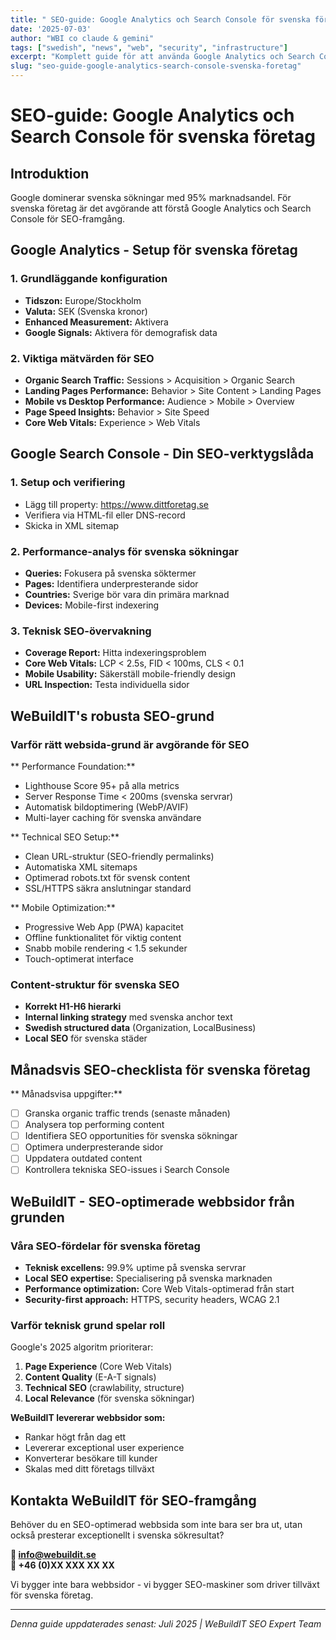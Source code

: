 ```yaml
---
title: " SEO-guide: Google Analytics och Search Console för svenska företag"
date: '2025-07-03'
author: "WBI co claude & gemini"
tags: ["swedish", "news", "web", "security", "infrastructure"]
excerpt: "Komplett guide för att använda Google Analytics och Search Console professionellt, plus varför rätt websida-grund är avgörande för SEO-framgång."
slug: "seo-guide-google-analytics-search-console-svenska-foretag"
---
```

# SEO-guide: Google Analytics och Search Console för svenska företag

## Introduktion
Google dominerar svenska sökningar med 95% marknadsandel. För svenska företag är det avgörande att förstå Google Analytics och Search Console för SEO-framgång.

## Google Analytics - Setup för svenska företag

### 1. Grundläggande konfiguration
- **Tidszon:** Europe/Stockholm  
- **Valuta:** SEK (Svenska kronor)
- **Enhanced Measurement:** Aktivera
- **Google Signals:** Aktivera för demografisk data

### 2. Viktiga mätvärden för SEO
- **Organic Search Traffic:** Sessions > Acquisition > Organic Search
- **Landing Pages Performance:** Behavior > Site Content > Landing Pages
- **Mobile vs Desktop Performance:** Audience > Mobile > Overview
- **Page Speed Insights:** Behavior > Site Speed
- **Core Web Vitals:** Experience > Web Vitals

## Google Search Console - Din SEO-verktygslåda

### 1. Setup och verifiering
- Lägg till property: https://www.dittforetag.se
- Verifiera via HTML-fil eller DNS-record
- Skicka in XML sitemap

### 2. Performance-analys för svenska sökningar
- **Queries:** Fokusera på svenska söktermer
- **Pages:** Identifiera underpresterande sidor
- **Countries:** Sverige bör vara din primära marknad
- **Devices:** Mobile-first indexering

### 3. Teknisk SEO-övervakning
- **Coverage Report:** Hitta indexeringsproblem
- **Core Web Vitals:** LCP < 2.5s, FID < 100ms, CLS < 0.1
- **Mobile Usability:** Säkerställ mobile-friendly design
- **URL Inspection:** Testa individuella sidor

## WeBuildIT's robusta SEO-grund

### Varför rätt websida-grund är avgörande för SEO

** Performance Foundation:**
- Lighthouse Score 95+ på alla metrics
- Server Response Time < 200ms (svenska servrar)
- Automatisk bildoptimering (WebP/AVIF)
- Multi-layer caching för svenska användare

** Technical SEO Setup:**
- Clean URL-struktur (SEO-friendly permalinks)
- Automatiska XML sitemaps
- Optimerad robots.txt för svensk content
- SSL/HTTPS säkra anslutningar standard

** Mobile Optimization:**
- Progressive Web App (PWA) kapacitet
- Offline funktionalitet för viktig content
- Snabb mobile rendering < 1.5 sekunder
- Touch-optimerat interface

### Content-struktur för svenska SEO
- **Korrekt H1-H6 hierarki**
- **Internal linking strategy** med svenska anchor text
- **Swedish structured data** (Organization, LocalBusiness)
- **Local SEO** för svenska städer

## Månadsvis SEO-checklista för svenska företag

** Månadsvisa uppgifter:**
- [ ] Granska organic traffic trends (senaste månaden)
- [ ] Analysera top performing content
- [ ] Identifiera SEO opportunities för svenska sökningar
- [ ] Optimera underpresterande sidor
- [ ] Uppdatera outdated content
- [ ] Kontrollera tekniska SEO-issues i Search Console

## WeBuildIT - SEO-optimerade webbsidor från grunden

### Våra SEO-fördelar för svenska företag
- **Teknisk excellens:** 99.9% uptime på svenska servrar
- **Local SEO expertise:** Specialisering på svenska marknaden
- **Performance optimization:** Core Web Vitals-optimerad från start
- **Security-first approach:** HTTPS, security headers, WCAG 2.1

### Varför teknisk grund spelar roll
Google's 2025 algoritm prioriterar:
1. **Page Experience** (Core Web Vitals)
2. **Content Quality** (E-A-T signals)
3. **Technical SEO** (crawlability, structure)
4. **Local Relevance** (för svenska sökningar)

**WeBuildIT levererar webbsidor som:**
- Rankar högt från dag ett
- Levererar exceptional user experience
- Konverterar besökare till kunder
- Skalas med ditt företags tillväxt

## Kontakta WeBuildIT för SEO-framgång

Behöver du en SEO-optimerad webbsida som inte bara ser bra ut, utan också presterar exceptionellt i svenska sökresultat?

**📧 info@webuildit.se**  
**📱 +46 (0)XX XXX XX XX**

Vi bygger inte bara webbsidor - vi bygger SEO-maskiner som driver tillväxt för svenska företag.

---
*Denna guide uppdaterades senast: Juli 2025 |  WeBuildIT SEO Expert Team*
